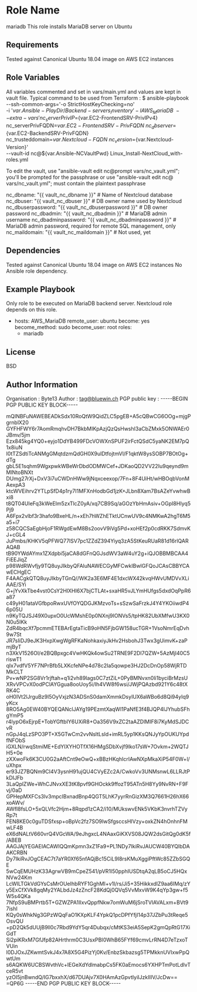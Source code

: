 Role Name
=========
mariadb
This role installs MariaDB server on Ubuntu

Requirements
------------
Tested against Canonical Ubuntu 18.04 image on AWS EC2 instances

Role Variables
--------------
All variables commented and set in vars/main.yml and values are kept in vault file.
Typical command to be used from Terraform :
$ ansible-playbook --ssh-common-args='-o StrictHostKeyChecking=no' \
                   -i '${var.Ansible-PlayDir}/Backend-servers_inventory' -l AWS_MariaDB \
                   --extra-vars 'nc_serverPrivIP=${var.EC2-FrontendSRV-PrivIPv4} \
                                 nc_serverPrivFQDN=${var.EC2-FrontendSRV-PrivFQDN} \
                                 nc_dbserver=${var.EC2-BackendSRV-PrivFQDN} \
                                 nc_trusteddomain=${var.Nextcloud-FQDN} \
                                 nc_version=${var.Nextcloud-Version}' \
                   --vault-id nc@${var.Ansible-NCVaultPwd}
                   Linux_Install-NextCloud_with-roles.yml

To edit the vault, use "ansible-vault edit nc@prompt vars/nc_vault.yml"; you'll be prompted for the passphrase
or use "ansible-vault edit nc@<filename> vars/nc_vault.yml"; <filename> must contain the plaintext passphrase

nc_dbname: "{{ vault_nc_dbname }}" # Name of Nextcloud database
nc_dbuser: "{{ vault_nc_dbuser }}" # DB owner name used by Nextcloud
nc_dbuserpassword: "{{ vault_nc_dbuserpassword }}" # DB owner password
nc_dbadmin: "{{ vault_nc_dbadmin }}" # MariaDB admin username
nc_dbadminpassword: "{{ vault_nc_dbadminpassword }}" # MariaDB admin password, required for remote SQL management, only
nc_maildomain: "{{ vault_nc_maildomain }}" # Not used, yet

Dependencies
------------
Tested against Canonical Ubuntu 18.04 image on AWS EC2 instances
No Ansible role dependency.

Example Playbook
----------------
Only role to be executed on MariaDB backend server.
Nextcloud role depends on this role.

- hosts: AWS_MariaDB 
  remote_user: ubuntu
  become: yes
  become_method: sudo
  become_user: root
  roles: 
    - mariadb

License
-------

BSD

Author Information
------------------
Organisation : Byte13
Author : tag@bluewin.ch
PGP public key : 
-----BEGIN PGP PUBLIC KEY BLOCK-----

mQINBFuNAWEBEADkSdx10RoQtW9QidZLC5pgEB+A5cQBwCG6OOg+mjgPgrnblX20
GYFHFWY6r7AomRmqhvDH7BkbMIKpAzjQzQsHwshI3aCbZMxk5ONWAEr0JBmv/5jm
Ezx845kg4YQ0+eyjo1DdYB499FDcVOWXnSPUF2irFctQSdC5yaNK2EM7pQ1x8iuN
I0tTZSdtiTcANMgGMqtdzmQdGH0X9ulDtfojtmVl/F1qktW8ysSOBP7BOtOg+dTg
gbL5E1sqhm9WgxpwkWBeWrDbdODMWCef+JDKaoQD2VV22Iu9qeynd9mMlNtoBNXt
DUmg27rXj+DxV3i7uCWDnHWw9jNqxceexop/7Fn+8F4UiHt/wHBOqbVonMAexpA3
ktcWVEihrv2YTLpSfD4p1ry7I1MFXnHodbGd1jzK+JLbn8Xam7BsAZeYvwhwBxi8
t8QT04UIeFq3kWeEIm5zxTlcZ0yA/xq7CB9Sq/aGOzYbHmAsiv+OGpI8HIyq5Pj9
A6Fpx2vlbf3r3hafo9BxeHL/n+xEh7hWZhETktUCnwUV9c4NMKwA2hgT6M5a5+i7
z58CQCSaEgbHjoF1RWgdEwM8Bs2oovV9iVg5Pd+xoHEf2p0cdRKK7SdmvKJ+cGL4
JuPmbs/KHKV5qPFWQ77lSV7pc1ZZdZ394Yiyq3zA5StKeuRUaR81d16rlQARAQAB
tB90YWdAYmx1ZXdpbi5jaCA8dGFnQGJsdWV3aW4uY2g+iQJOBBMBCAA4FiEEJiqZ
p98WdRWvfjy9TQ8uyJIkbyQFAluNAWECGyMFCwkIBwIGFQoJCAsCBBYCAwECHgEC
F4AACgkQTQ8uyJIkbyTGnQ//WK2a3E6MF4E1dxcWX42kvqHWvUMDVvXLiAAE/SYi
G+jYvXkTbe4vst0CsY2HlXHI6X7bjCTLAt+sxaHR5vJLYmHUfgs5dxdOqPpR6a87
c49yH01ataVGfbpoRwxUVfOYQDGJKMzvoTs+sSzwSaFrzkJ4Y4YKOiiwdP46p05U
n9KyTQJSJ49X0upxO0UcWMshE0p0NXnj9IONVs5/tpHK82UbXMfwU3KX0N0u5IKk
ZdR4bqcXf7pcmmETEBArEgtaTicB9oHN5FjbGW158ucTGR+1VsoNmrEqDvh9w7St
JR7sIiDJ9eJK3HxpXwgWgRFKaNohkaxiyJkHv2HsbohJ3Twx3gUimvK+zaPmjByT
n3XkV1526Ol/e2BQBpxgc4VwHKQk4owSu2TRNE9F2DI7QZW+5AzMjl40C5riswT1
qIx7vdfV5YF7NPrBfb5LXKcfeNPe4d78c2Ia5qowpe3HJ2DcDnOp58WjRTDMkCLT
Pv+wNP2SG8Vr1rjftah+q1i2vh89Iags0C7ztZiL+0PyBMNvxn0li1byciBrMzsU
XRvVPCvX0odPClAYGgua8ooUoy5i/Ih4VW8f6wsi/JWjPQAzbd921Y6c48tXRK4C
oH0IVt2lJrguBz9l5OyVxjzN3ADSnS0damXmmkDsyIUX6aWBo6d8Qi94yIq9yKcx
8RO5Ag0EW40BYQEQANclJAYg19PEzmtXaqWl1PaNfE3f4BJQP4IJYhubSFhgYmP5
r4lypO6xEjrpE+TobYGftbIY6UXiR8+Oa356V9xZC2taAZDlMIF8i7KyMdSJDCvR
nGpJ4qLzSPO3PT+X5GTwCm2vvNsltLsId+imRL5yp1KKsQNJyYpOUKUYpdfNFObS
iGXLN/rwqStmiME+EdYIXYHOTfX16HMgSDbXvjf9lko17sW+7Ovkm+2WQTJH5+0e
zXXwoFk6K3CU0G2aAftCnt9eOwQ+xBBzHKqhIcrIAwNXpMkaXiP54F0W+l/uXhpx
er93JZ7BQNm9CI4V3ysnH91ujQU4CVyEZc2A/CwkoVv3UNMsnwL6LLRJtPkDIJFb
3LaQplZWe+WhCJNvxXE3tK8pvf9GHOckk9ffozT95ATn5H8Yy9NvRN+F9Fvj/0aD
GPHepMXFCs3lv3mpcIBxnadBnp4QGT5LhK7yyrRnGizXM3Q7661H26hX66xoAWv/
AWfI8fsLO+5xQLVfc2Hjm+8Rqpd1zCA2/i10/MUkswvENk5VKbK3nvrhTZVyRp7t
FEN8KE0c0guTDSfxsp+oBpVc2fz7SO9IwSfgsccsHIVzy+oxkZN4hOnhnFMwLF4B
eX6dNALtV660vrQ4VGcWA/9eJhgxcL4NAaxGiKXVS08JQW2dsGitQg0dK5f/ABEB
AAGJAjYEGAEIACAWIQQmKpmn3xZ1Fa9+PL1NDy7IkiRvJAUCW40BYQIbDAAKCRBN
Dy7IkiRvJOgCEAC7t7aYR0Xf65nfAQjBc15CiL9I8rsKMuXggiPftWc85ZZbSGQE
5wCqEMUHzK33AgrwVB9mCpeZ541/pVR1l50pphIUSDtqA2qLB5oCJ5HQxNVw24Km
LcWILTGkVdGYsCsMrOUeIhbRYF1GghMI+v1l/rs/Ji5+35HikkxdIZ9aa6IMq/zY
y5ExCfXVk8gqMy2YALbdJz4zZncF28KdQj0QVq5VvMxvW9K4qYp3gw+f5W5s4QKa
7NfpS9uBMPrtb5T+GZWZPA1IIxvQppfNkw7omWuM6jSroTVlAVALxm+BVt97ishI
KQy0sWhkNg3GPzWQqFaO1KXpKLF4YpkQ1pcDPfYfjI14p37JZbPu3tReqe5OsvQU
+pD2Qk5dUUjB9ll0c7Rbd9YdY5qr4Dubqx/cMtKS3eiA5SepK2gmQpRtG17XiGdT
Si2piKRxM7GfJfp82AHrthrm0C3UsxPBI0WhB65FYf69cmvLrRN4D7eTzxoTVUin
I0DJOxJZKwmtSvkJ4x7A8X5G4PizYj0Kv/EnbzSkbazsg5TPMkknUVIxwPpQwtUm
s6AQKW6UCBSWvthVc+IEGeXdYdlmabpCs5FK0aEmocs6YXHPTmPotLdlvTceR5vt
yzOI5jnBwndQ/IG7bxxhX/d67DUAjv7X0HAmAzGpvtIyiIJzkIIIV/JcDw==
=QP6G
-----END PGP PUBLIC KEY BLOCK-----

